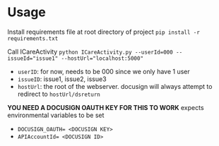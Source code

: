 # Usage 
Install requirements file at root directory of project
`pip install -r requirements.txt`

Call ICareActivity
`python ICareActivity.py --userId=000 --issueId="issue1" --hostUrl="localhost:5000"`

- `userID`: for now, needs to be 000 since we only have 1 user
- `issueID`: issue1, issue2, issue3
- `hostUrl`: the root of the webserver. docusign will always attempt to redirect to 
`hostUrl/dsreturn`

**YOU NEED A DOCUSIGN OAUTH KEY FOR THIS TO WORK**
expects environmental variables to be set
- `DOCUSIGN_OAUTH= <DOCUSIGN KEY>`
- `APIAccountId= <DOCUSIGN ID>`
